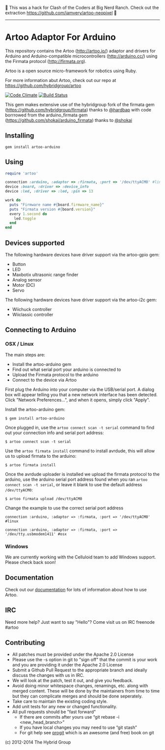 :wave: This was a hack for Clash of the Coders at Big Nerd Ranch. Check out the extraction https://github.com/iamvery/artoo-neopixel :wave:

---

# Artoo Adaptor For Arduino

This repository contains the Artoo (http://artoo.io/) adaptor and drivers for Arduino and Arduino-compatible microcontrollers (http://arduino.cc/) using the Firmata protocol (http://firmata.org).

Artoo is a open source micro-framework for robotics using Ruby.

For more information abut Artoo, check out our repo at https://github.com/hybridgroup/artoo

[![Code Climate](https://codeclimate.com/github/hybridgroup/artoo-arduino.png)](https://codeclimate.com/github/hybridgroup/artoo-arduino) [![Build Status](https://travis-ci.org/hybridgroup/artoo-arduino.png?branch=master)](https://travis-ci.org/hybridgroup/artoo-arduino)

This gem makes extensive use of the hybridgroup fork of the firmata gem (https://github.com/hybridgroup/firmata) thanks to [@hardbap](https://github.com/hardbap) with code borrrowed from the arduino_firmata gem (https://github.com/shokai/arduino_firmata) thanks to [@shokai](https://github.com/shokai)

## Installing

```
gem install artoo-arduino
```

## Using

```ruby
require 'artoo'

connection :arduino, :adaptor => :firmata, :port => '/dev/ttyACM0' #linux
device :board, :driver => :device_info
device :led, :driver => :led, :pin => 13

work do
  puts "Firmware name #{board.firmware_name}"
  puts "Firmata version #{board.version}"
  every 1.second do
    led.toggle
  end
end
```

## Devices supported

The following hardware devices have driver support via the artoo-gpio gem:
- Button
- LED
- Maxbotix ultrasonic range finder
- Analog sensor
- Motor (DC)
- Servo

The following hardware devices have driver support via the artoo-i2c gem:
- Wiichuck controller
- Wiiclassic controller

## Connecting to Arduino

### OSX / Linux

The main steps are:
- Install the artoo-arduino gem
- Find out what serial port your arduino is connected to
- Upload the Firmata protocol to the arduino
- Connect to the device via Artoo

First plug the Arduino into your computer via the USB/serial port. A dialog box will appear telling you that a new network interface has been detected. Click "Network Preferences...", and when it opens, simply click "Apply".

Install the artoo-arduino gem:

```
$ gem install artoo-arduino
```

Once plugged in, use the `artoo connect scan -t serial` command to find out your connection info and serial port address:

```
$ artoo connect scan -t serial
```

Use the `artoo firmata install` command to install avrdude,
this will allow us to upload firmata to the arduino:

```
$ artoo firmata install
```

Once the avrdude uploader is installed we upload the firmata protocol to
the arduino, use the arduino serial port address found when you ran `artoo
connect scan -t serial`, or leave it blank to use the default address `/dev/ttyACM0`:

```
$ artoo firmata upload /dev/ttyACM0
```

Change the example to use the correct serial port address

```
connection :arduino, :adaptor => :firmata, :port => '/dev/ttyACM0' #linux
```

```
connection :arduino, :adaptor => :firmata, :port => '/dev/tty.usbmodem1411' #osx
```

### Windows

We are currently working with the Celluloid team to add Windows support. Please check back soon!

## Documentation

Check out our [documentation](http://artoo.io/documentation/) for lots of information about how to use Artoo.

## IRC

Need more help? Just want to say "Hello"? Come visit us on IRC freenode #artoo

## Contributing

* All patches must be provided under the Apache 2.0 License
* Please use the -s option in git to "sign off" that the commit is your work and you are providing it under the Apache 2.0 License
* Submit a Github Pull Request to the appropriate branch and ideally discuss the changes with us in IRC.
* We will look at the patch, test it out, and give you feedback.
* Avoid doing minor whitespace changes, renamings, etc. along with merged content. These will be done by the maintainers from time to time but they can complicate merges and should be done seperately.
* Take care to maintain the existing coding style.
* Add unit tests for any new or changed functionality.
* All pull requests should be "fast forward"
  * If there are commits after yours use “git rebase -i <new_head_branch>”
  * If you have local changes you may need to use “git stash”
  * For git help see [progit](http://git-scm.com/book) which is an awesome (and free) book on git


(c) 2012-2014 The Hybrid Group
